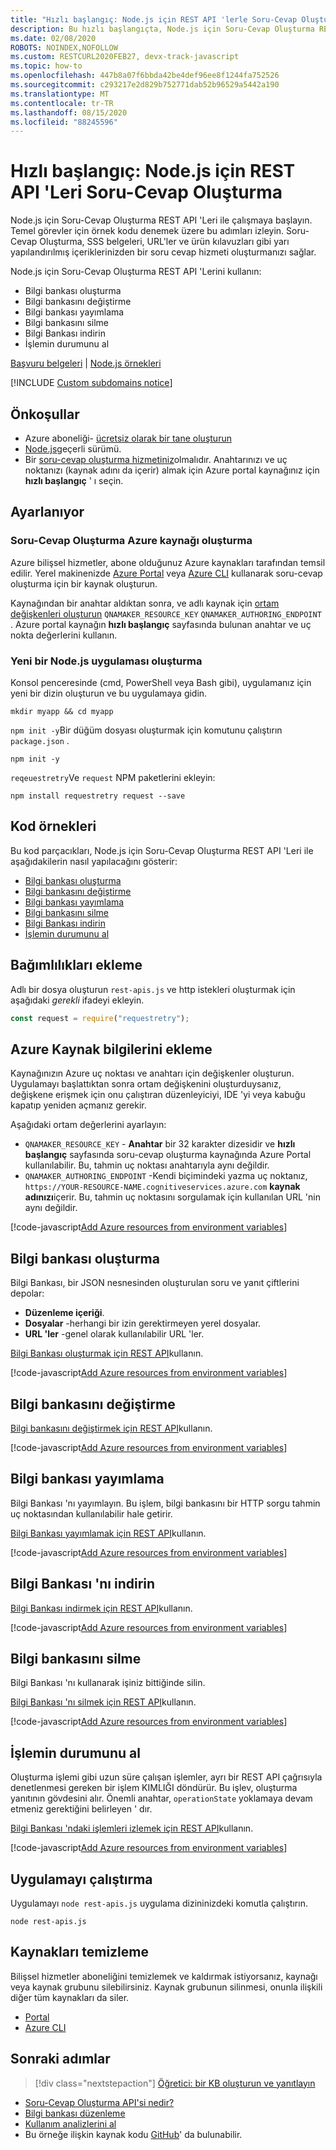 ```yaml
---
title: "Hızlı başlangıç: Node.js için REST API 'lerle Soru-Cevap Oluşturma"
description: Bu hızlı başlangıçta, Node.js için Soru-Cevap Oluşturma REST API 'Lerine nasıl başlacağınız gösterilmektedir. Paketi yüklemek için bu adımları izleyin ve temel görevler için örnek kodu deneyin.  Soru-Cevap Oluşturma, SSS belgeleri, URL'ler ve ürün kılavuzları gibi yarı yapılandırılmış içeriklerinizden bir soru cevap hizmeti oluşturmanızı sağlar.
ms.date: 02/08/2020
ROBOTS: NOINDEX,NOFOLLOW
ms.custom: RESTCURL2020FEB27, devx-track-javascript
ms.topic: how-to
ms.openlocfilehash: 447b8a07f6bbda42be4def96ee8f1244fa752526
ms.sourcegitcommit: c293217e2d829b752771dab52b96529a5442a190
ms.translationtype: MT
ms.contentlocale: tr-TR
ms.lasthandoff: 08/15/2020
ms.locfileid: "88245596"
---
```

# <a name="quickstart-qna-maker-rest-apis-for-nodejs"></a>Hızlı başlangıç: Node.js için REST API 'Leri Soru-Cevap Oluşturma

Node.js için Soru-Cevap Oluşturma REST API 'Leri ile çalışmaya başlayın. Temel görevler için örnek kodu denemek üzere bu adımları izleyin.  Soru-Cevap Oluşturma, SSS belgeleri, URL'ler ve ürün kılavuzları gibi yarı yapılandırılmış içeriklerinizden bir soru cevap hizmeti oluşturmanızı sağlar.

Node.js için Soru-Cevap Oluşturma REST API 'Lerini kullanın:

* Bilgi bankası oluşturma
* Bilgi bankasını değiştirme
* Bilgi bankası yayımlama
* Bilgi bankasını silme
* Bilgi Bankası indirin
* İşlemin durumunu al

[Başvuru belgeleri](https://docs.microsoft.com/rest/api/cognitiveservices/qnamaker/knowledgebase)  |  [Node.js örnekleri](https://github.com/Azure-Samples/cognitive-services-qnamaker-nodejs/tree/master/documentation-samples/quickstarts/rest-api)

[!INCLUDE [Custom subdomains notice](../../../../includes/cognitive-services-custom-subdomains-note.md)]

## <a name="prerequisites"></a>Önkoşullar

* Azure aboneliği- [ücretsiz olarak bir tane oluşturun](https://azure.microsoft.com/free/cognitive-services)
* [Node.js](https://nodejs.org)geçerli sürümü.
* Bir [soru-cevap oluşturma hizmetiniz](../How-To/set-up-qnamaker-service-azure.md)olmalıdır. Anahtarınızı ve uç noktanızı (kaynak adını da içerir) almak için Azure portal kaynağınız için **hızlı başlangıç** ' ı seçin.

## <a name="setting-up"></a>Ayarlanıyor

### <a name="create-a-qna-maker-azure-resource"></a>Soru-Cevap Oluşturma Azure kaynağı oluşturma

Azure bilişsel hizmetler, abone olduğunuz Azure kaynakları tarafından temsil edilir. Yerel makinenizde [Azure Portal](https://docs.microsoft.com/azure/cognitive-services/cognitive-services-apis-create-account) veya [Azure CLI](https://docs.microsoft.com/azure/cognitive-services/cognitive-services-apis-create-account-cli) kullanarak soru-cevap oluşturma için bir kaynak oluşturun.

Kaynağından bir anahtar aldıktan sonra, ve adlı kaynak için [ortam değişkenleri oluşturun](https://docs.microsoft.com/azure/cognitive-services/cognitive-services-apis-create-account#configure-an-environment-variable-for-authentication) `QNAMAKER_RESOURCE_KEY` `QNAMAKER_AUTHORING_ENDPOINT` . Azure portal kaynağın **hızlı başlangıç** sayfasında bulunan anahtar ve uç nokta değerlerini kullanın.

### <a name="create-a-new-nodejs-application"></a>Yeni bir Node.js uygulaması oluşturma

Konsol penceresinde (cmd, PowerShell veya Bash gibi), uygulamanız için yeni bir dizin oluşturun ve bu uygulamaya gidin.

```console
mkdir myapp && cd myapp
```

`npm init -y`Bir düğüm dosyası oluşturmak için komutunu çalıştırın `package.json` .

```console
npm init -y
```

`reqeuestretry`Ve `request` NPM paketlerini ekleyin:

```console
npm install requestretry request --save
```

## <a name="code-examples"></a>Kod örnekleri

Bu kod parçacıkları, Node.js için Soru-Cevap Oluşturma REST API 'Leri ile aşağıdakilerin nasıl yapılacağını gösterir:

* [Bilgi bankası oluşturma](#create-a-knowledge-base)
* [Bilgi bankasını değiştirme](#replace-a-knowledge-base)
* [Bilgi bankası yayımlama](#publish-a-knowledge-base)
* [Bilgi bankasını silme](#delete-a-knowledge-base)
* [Bilgi Bankası indirin](#download-the-knowledge-base)
* [İşlemin durumunu al](#get-status-of-an-operation)

## <a name="add-the-dependencies"></a>Bağımlılıkları ekleme

Adlı bir dosya oluşturun `rest-apis.js` ve http istekleri oluşturmak için aşağıdaki _gerekli_ ifadeyi ekleyin.

```javascript
const request = require("requestretry");
```

## <a name="add-azure-resource-information"></a>Azure Kaynak bilgilerini ekleme

Kaynağınızın Azure uç noktası ve anahtarı için değişkenler oluşturun. Uygulamayı başlattıktan sonra ortam değişkenini oluşturduysanız, değişkene erişmek için onu çalıştıran düzenleyiciyi, IDE 'yi veya kabuğu kapatıp yeniden açmanız gerekir.

Aşağıdaki ortam değerlerini ayarlayın:

* `QNAMAKER_RESOURCE_KEY` - **Anahtar** bir 32 karakter dizesidir ve **hızlı başlangıç** sayfasında soru-cevap oluşturma kaynağında Azure Portal kullanılabilir. Bu, tahmin uç noktası anahtarıyla aynı değildir.
* `QNAMAKER_AUTHORING_ENDPOINT` -Kendi biçimindeki yazma uç noktanız, `https://YOUR-RESOURCE-NAME.cognitiveservices.azure.com` **kaynak adınızı**içerir. Bu, tahmin uç noktasını sorgulamak için kullanılan URL 'nin aynı değildir.

[!code-javascript[Add Azure resources from environment variables](~/samples-qnamaker-nodejs/documentation-samples/quickstarts/rest-api/rest-api.js?name=authorization)]

## <a name="create-a-knowledge-base"></a>Bilgi bankası oluşturma

Bilgi Bankası, bir JSON nesnesinden oluşturulan soru ve yanıt çiftlerini depolar:

* **Düzenleme içeriği**.
* **Dosyalar** -herhangi bir izin gerektirmeyen yerel dosyalar.
* **URL 'ler** -genel olarak kullanılabilir URL 'ler.

[Bilgi Bankası oluşturmak için REST API](https://docs.microsoft.com/rest/api/cognitiveservices/qnamaker/knowledgebase/create)kullanın.

[!code-javascript[Add Azure resources from environment variables](~/samples-qnamaker-nodejs/documentation-samples/quickstarts/rest-api/rest-api.js?name=createKb)]

## <a name="replace-a-knowledge-base"></a>Bilgi bankasını değiştirme

[Bilgi bankasını değiştirmek için REST API](https://docs.microsoft.com/rest/api/cognitiveservices/qnamaker/knowledgebase/replace)kullanın.

[!code-javascript[Add Azure resources from environment variables](~/samples-qnamaker-nodejs/documentation-samples/quickstarts/rest-api/rest-api.js?name=replaceKb)]

## <a name="publish-a-knowledge-base"></a>Bilgi bankası yayımlama

Bilgi Bankası 'nı yayımlayın. Bu işlem, bilgi bankasını bir HTTP sorgu tahmin uç noktasından kullanılabilir hale getirir.

[Bilgi Bankası yayımlamak için REST API](https://docs.microsoft.com/rest/api/cognitiveservices/qnamaker/knowledgebase/publish)kullanın.


[!code-javascript[Add Azure resources from environment variables](~/samples-qnamaker-nodejs/documentation-samples/quickstarts/rest-api/rest-api.js?name=publish)]

## <a name="download-the-knowledge-base"></a>Bilgi Bankası 'nı indirin

[Bilgi Bankası indirmek için REST API](https://docs.microsoft.com/rest/api/cognitiveservices/qnamaker/knowledgebase/download)kullanın.

[!code-javascript[Add Azure resources from environment variables](~/samples-qnamaker-nodejs/documentation-samples/quickstarts/rest-api/rest-api.js?name=download)]

## <a name="delete-a-knowledge-base"></a>Bilgi bankasını silme

Bilgi Bankası 'nı kullanarak işiniz bittiğinde silin.

[Bilgi Bankası 'nı silmek için REST API](https://docs.microsoft.com/rest/api/cognitiveservices/qnamaker/knowledgebase/delete)kullanın.

[!code-javascript[Add Azure resources from environment variables](~/samples-qnamaker-nodejs/documentation-samples/quickstarts/rest-api/rest-api.js?name=deleteKb)]

## <a name="get-status-of-an-operation"></a>İşlemin durumunu al

Oluşturma işlemi gibi uzun süre çalışan işlemler, ayrı bir REST API çağrısıyla denetlenmesi gereken bir işlem KIMLIĞI döndürür. Bu işlev, oluşturma yanıtının gövdesini alır. Önemli anahtar, `operationState` yoklamaya devam etmeniz gerektiğini belirleyen ' dır.

[Bilgi Bankası 'ndaki işlemleri izlemek için REST API](https://docs.microsoft.com/rest/api/cognitiveservices/qnamaker/operations/getdetails)kullanın.


[!code-javascript[Add Azure resources from environment variables](~/samples-qnamaker-nodejs/documentation-samples/quickstarts/rest-api/rest-api.js?name=operationDetails)]


## <a name="run-the-application"></a>Uygulamayı çalıştırma

Uygulamayı `node rest-apis.js` uygulama dizininizdeki komutla çalıştırın.

```console
node rest-apis.js
```

## <a name="clean-up-resources"></a>Kaynakları temizleme

Bilişsel hizmetler aboneliğini temizlemek ve kaldırmak istiyorsanız, kaynağı veya kaynak grubunu silebilirsiniz. Kaynak grubunun silinmesi, onunla ilişkili diğer tüm kaynakları da siler.

* [Portal](../../cognitive-services-apis-create-account.md#clean-up-resources)
* [Azure CLI](../../cognitive-services-apis-create-account-cli.md#clean-up-resources)

## <a name="next-steps"></a>Sonraki adımlar

> [!div class="nextstepaction"]
>[Öğretici: bir KB oluşturun ve yanıtlayın](../tutorials/create-publish-query-in-portal.md)

* [Soru-Cevap Oluşturma API'si nedir?](../Overview/overview.md)
* [Bilgi bankası düzenleme](../how-to/edit-knowledge-base.md)
* [Kullanım analizlerini al](../how-to/get-analytics-knowledge-base.md)
* Bu örneğe ilişkin kaynak kodu [GitHub](https://github.com/Azure-Samples/cognitive-services-qnamaker-nodejs/blob/master/documentation-samples/quickstarts/rest-api/rest-api.js)' da bulunabilir.